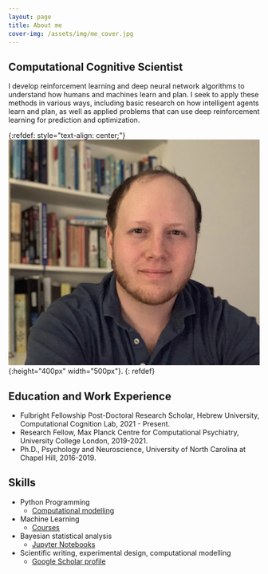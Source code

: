 ```yaml
---
layout: page
title: About me
cover-img: /assets/img/me_cover.jpg
---
```


## Computational Cognitive Scientist
I develop reinforcement learning and deep neural network algorithms to understand how humans and machines learn and plan. I seek to apply these methods in various ways, including basic research on how intelligent agents learn and plan, as well as applied problems that can use deep reinforcement learning for prediction and optimization.

{:refdef: style="text-align: center;"}
![mypic](assets/img/headshot.png){:height="400px" width="500px"}. 
{: refdef}

## Education and Work Experience
- Fulbright Fellowship Post-Doctoral Research Scholar, Hebrew University, Computational Cognition Lab, 2021 - Present.
- Research Fellow, Max Planck Centre for Computational Psychiatry, University College London, 2019-2021.
- Ph.D., Psychology and Neuroscience, University of North Carolina at Chapel Hill, 2016-2019.


## Skills
- Python Programming 
	- [Computational modelling](https://github.com/psharp1289/multigoal_RL)
- Machine Learning 
	- [Courses](https://www.coursera.org/account/accomplishments/certificate/CE3X3Q35HRHS)
- Bayesian statistical analysis 
	- [Jupyter Notebooks](https://github.com/psharp1289/hierarchical-bayesian-modeling/)
- Scientific writing, experimental design, computational modelling
	- [Google Scholar profile](https://scholar.google.com/citations?user=KXU4cS8AAAAJ&hl=en)


